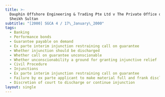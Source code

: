 ```yaml
---
title: >-
  Dauphin Offshore Engineering & Trading Pte Ltd v The Private Office of HRH
  Sheikh Sultan
subtitle: "[2000] SGCA 4 / 17\_January\_2000"
tags:
  - Banking
  - Performance bonds
  - Guarantee payable on demand
  - Ex parte interim injunction restraining call on guarantee
  - Whether injunction should be discharged
  - Whether call on guarantee unconscionable
  - Whether unconscionability a ground for granting injunctive relief
  - Civil Procedure
  - Injunctions
  - Ex parte interim injunction restraining call on guarantee
  - Failure by ex parte applicant to make material full and frank disclosures
  - Discretion of court to discharge or continue injunction
layout: single
---
```


